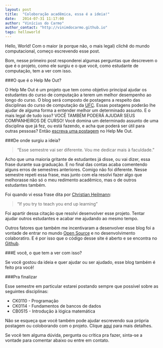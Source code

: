 ```yaml
---
layout: post
title:  "Coloboração acadêmica, essa é a ideia!"
date:   2014-07-31 11:17:00
author: "Vinícius do Carmo"
author_contact: "http://vinimdocarmo.github.io"
tags: helloworld
---
```


Hello, World! Com o maior (e porque não, o mais legal) clichê do mundo computacional, começo escrevendo esse post.

Bom, nesse primeiro post responderei algumas perguntas que descrevem o que é o projeto, como ele surgiu e o que você, como estudante de computação, tem a ver com isso.<!--more-->

###O que é o Help Me Out?

O Help Me Out é um projeto que tem como objetivo principal ajudar os estudantes do curso de computação a terem um melhor desempenho ao longo do curso. O blog será composto de postagens a respeito das disciplinas do curso de computação da [UFC](http://ufc.br). Essas postagens poderão lhe ajudar de alguma forma a entender melhor um determinado assunto. E o mais legal de tudo isso? VOCÊ TAMBÉM PODERÁ AJUDAR SEUS COMPANHEIROS DE CURSO! Você domina um determinado assunto de uma disciplina que já fez, ou está fazendo, e acha que poderá ser útil para outras pessoas? Então [escreva uma postagem](#) no Help Me Out.

###De onde surgiu a ideia?

> “Esse semestre vai ser diferente. Vou me dedicar mais à faculdade.”

Acho que uma maioria gritante de estudantes já disse, ou vai dizer, essa frase durante sua graduação. E no final das contas acaba comentendo alguns erros de semestres anteriores. Comigo não foi diferente. Nesse semestre repeti essa frase, mas junto com ela resolvi fazer algo que melhorasse não só o meu redimento acadêmico, mas o de outros estudantes também. 

Foi quando vi essa frase dita por [Christian Heilmann](http://christianheilmann.com):

> “If you try to teach you end up learning”

Foi apartir dessa citação que resolvi desenvolver esse projeto. Tentar ajudar outros estudantes e acabar me ajudando ao mesmo tempo. 

Outros fatores que também me incentivaram a desenvolver esse blog foi a vontade de entrar no mundo [Open Source](http://opensource.org/) e no desenvolvimento colaboratiro. E é por isso que o código desse site é aberto e se encontra no [Github](https://github.com/vinimdocarmo/help-me-out).

###E você, o que tem a ver com isso?

Se você gostou da ideia e quer ajudar ou ser ajudado, esse blog também é feito pra você!

###Pra finalizar

Esse semestre em particular estarei postando sempre que possível sobre as seguintes disciplinas:

* CK0110 - Programação
* CK0114 - Fundamentos de bancos de dados
* CB0515 - Introdução à lógica matemática

Não se esqueça que você também pode ajudar escrevendo sua própria postagem ou coloborando com o projeto. Clique [aqui](#) para mais detalhes.

Se você tem alguma dúvida, pergunta ou crítica pra fazer, sinta-se a vontade para comentar abaixo ou entre em contato.

